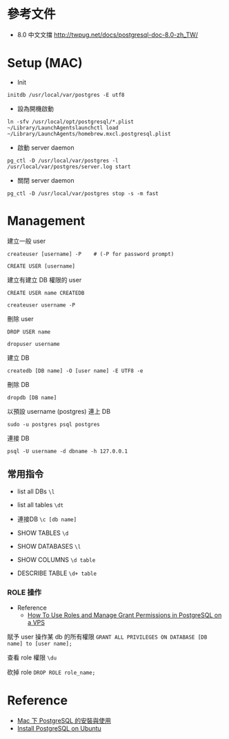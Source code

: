 # 參考文件
- 8.0 中文文擋 http://twpug.net/docs/postgresql-doc-8.0-zh_TW/

# Setup (MAC)
- Init
```
initdb /usr/local/var/postgres -E utf8
```

- 設為開機啟動
```
ln -sfv /usr/local/opt/postgresql/*.plist ~/Library/LaunchAgentslaunchctl load ~/Library/LaunchAgents/homebrew.mxcl.postgresql.plist
```

- 啟動 server daemon
```
pg_ctl -D /usr/local/var/postgres -l /usr/local/var/postgres/server.log start
```

- 關閉 server daemon
```
pg_ctl -D /usr/local/var/postgres stop -s -m fast
```

# Management
建立一般 user
```
createuser [username] -P    # (-P for password prompt)
```
```
CREATE USER [username]
```

建立有建立 DB 權限的 user
```
CREATE USER name CREATEDB
```
```
createuser username -P
```

刪除 user
```
DROP USER name
```
```
dropuser username
```

建立 DB
```
createdb [DB name] -O [user name] -E UTF8 -e
```

刪除 DB
```
dropdb [DB name]
```

以預設 username (postgres) 連上 DB
```
sudo -u postgres psql postgres
```

連接 DB
```
psql -U username -d dbname -h 127.0.0.1
```

## 常用指令
- list all DBs `\l`

- list all tables `\dt`

- 連接DB `\c [db name]`

- SHOW TABLES `\d`

- SHOW DATABASES `\l`

- SHOW COLUMNS `\d table`

- DESCRIBE TABLE `\d+ table`

### ROLE 操作
- Reference
  - [How To Use Roles and Manage Grant Permissions in PostgreSQL on a VPS](https://www.digitalocean.com/community/tutorials/how-to-use-roles-and-manage-grant-permissions-in-postgresql-on-a-vps--2)

賦予 user 操作某 db 的所有權限 `GRANT ALL PRIVILEGES ON DATABASE [DB name] to [user name];`

查看 role 權限 `\du`

砍掉 role `DROP ROLE role_name;`

# Reference
- [Mac 下 PostgreSQL 的安裝與使用](http://dhq.me/mac-postgresql-install-usage)
- [Install PostgreSQL on Ubuntu](https://help.ubuntu.com/community/PostgreSQL)
